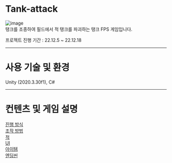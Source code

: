 # Tank-attack
![image](https://github.com/yuzy1022/Tank-attack/assets/112682861/749cb7f4-522c-465d-a794-ca2eafd555dd)  
탱크를 조종하여 필드에서 적 탱크를 파괴하는 탱크 FPS 게임입니다.

프로젝트 진행 기간 : 22.12.5 \~ 22.12.18

------

# 사용 기술 및 환경
Unity (2020.3.30f1), C#

------

# 컨텐츠 및 게임 설명
<a href="https://github.com/yuzy1022/Tank-attack/wiki#%EC%A7%84%ED%96%89-%EB%B0%A9%EC%8B%9D">진행 방식</a>  
<a href="https://github.com/yuzy1022/Tank-attack/wiki#%EC%A1%B0%EC%9E%91-%EB%B0%A9%EB%B2%95">조작 방법</a>  
<a href="https://github.com/yuzy1022/Tank-attack/wiki#%EC%A0%81">적</a>  
<a href="https://github.com/yuzy1022/Tank-attack/wiki#ui">UI</a>  
<a href="https://github.com/yuzy1022/Tank-attack/wiki#%EC%95%84%EC%9D%B4%ED%85%9C">아이템</a>  
<a href="https://github.com/yuzy1022/Tank-attack/wiki#%EC%97%94%EB%94%A9%EC%94%AC">엔딩씬</a>
